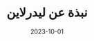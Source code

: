 ---
title: "نبذة عن ليدرلاين"
date: 2023-10-01
bg_image: images/background/page-title.jpg
description : تعرف على شركة ليدرلاين، شركة الاستشارات الرائدة في المملكة العربية السعودية. مع أكثر من 15 عامًا من الخبرة، نقدم استشارات استراتيجية وحلول امتثال وبرامج تدريب احترافية. اكتشف كيف يمكن لفريق الخبراء لدينا إضافة قيمة إلى عملك.

---